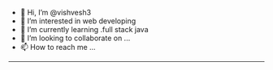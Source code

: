 - 👋 Hi, I’m @vishvesh3
- 👀 I’m interested in web developing 
- 🌱 I’m currently learning .full stack java
- 💞️ I’m looking to collaborate on ...
- 📫 How to reach me ...

---
<!---
vishvesh3/vishvesh3 is a ✨ special ✨ repository because its `README.md` (this file) appears on your GitHub profile.
You can click the Preview link to take a look at your changes.
--->
